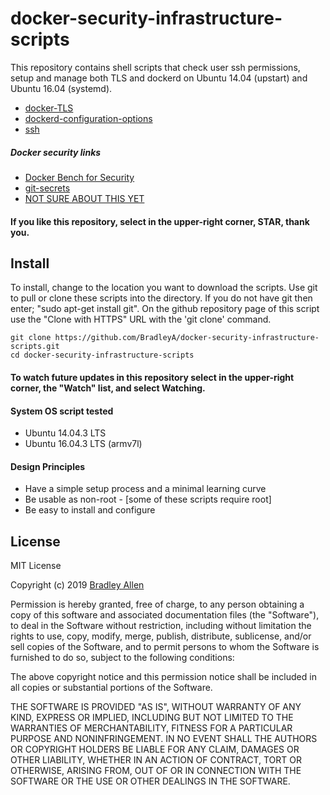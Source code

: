 # docker-security-infrastructure-scripts
This repository contains shell scripts that check user ssh permissions, setup and manage both TLS and dockerd on Ubuntu 14.04 (upstart) and Ubuntu 16.04 (systemd).

 * [docker-TLS](https://github.com/BradleyA/docker-security-infrastructure-scripts/tree/master/docker-TLS)
 * [dockerd-configuration-options](https://github.com/BradleyA/docker-security-infrastructure-scripts/tree/master/dockerd-configuration-options)
 * [ssh](https://github.com/BradleyA/docker-security-infrastructure-scripts/tree/master/ssh)
  ##### Docker security links
 * [Docker Bench for Security](https://github.com/docker/docker-bench-security)
 * [git-secrets](https://github.com/awslabs/git-secrets)
 * [NOT SURE ABOUT THIS YET](https://github.com/mviereck/x11docker)
 
#### If you like this repository, select in the upper-right corner,  STAR,  thank you.

## Install

To install, change to the location you want to download the scripts. Use git to pull or clone these scripts into the directory. If you do not have git then enter; "sudo apt-get install git". On the github repository page of this script use the "Clone with HTTPS" URL with the 'git clone' command.

    git clone https://github.com/BradleyA/docker-security-infrastructure-scripts.git
    cd docker-security-infrastructure-scripts

#### To watch future updates in this repository select in the upper-right corner, the "Watch" list, and select Watching.
 
#### System OS script tested
 * Ubuntu 14.04.3 LTS
 * Ubuntu 16.04.3 LTS (armv7l)

#### Design Principles
 * Have a simple setup process and a minimal learning curve
 * Be usable as non-root - [some of these scripts require root]
 * Be easy to install and configure

## License
MIT License

Copyright (c) 2019  [Bradley Allen](https://www.linkedin.com/in/bradleyhallen)

Permission is hereby granted, free of charge, to any person obtaining a copy of this software and associated documentation files (the "Software"), to deal in the Software without restriction, including without limitation the rights to use, copy, modify, merge, publish, distribute, sublicense, and/or sell copies of the Software, and to permit persons to whom the Software is furnished to do so, subject to the following conditions:

The above copyright notice and this permission notice shall be included in all copies or substantial portions of the Software.

THE SOFTWARE IS PROVIDED "AS IS", WITHOUT WARRANTY OF ANY KIND, EXPRESS OR IMPLIED, INCLUDING BUT NOT LIMITED TO THE WARRANTIES OF MERCHANTABILITY, FITNESS FOR A PARTICULAR PURPOSE AND NONINFRINGEMENT. IN NO EVENT SHALL THE AUTHORS OR COPYRIGHT HOLDERS BE LIABLE FOR ANY CLAIM, DAMAGES OR OTHER LIABILITY, WHETHER IN AN ACTION OF CONTRACT, TORT OR OTHERWISE, ARISING FROM, OUT OF OR IN CONNECTION WITH THE SOFTWARE OR THE USE OR OTHER DEALINGS IN THE SOFTWARE.
